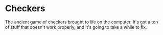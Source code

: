 # Checkers
The ancient game of checkers brought to life on the computer. It's got a ton of stuff that doesn't work properly, and it's going to take a while to fix.
